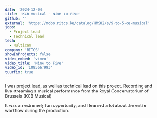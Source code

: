 ```yaml
---
date: '2024-12-04'
title: 'KCB Musical - Nine to Five'
github: ''
external: 'https://mobo.ritcs.be/catalog/HMS02/s/9-to-5-de-musical'
jobs:
  - Project lead
  - Technical lead
tech:
  - Multicam
company: 'RITCS'
showInProjects: false
video_embed: 'vimeo'
video_title: 'Nine to Five'
video_id: '1085667993'
tuurfix: true
---
```


I was project lead, as well as technical lead on this project. Recording and live streaming a musical performance from the Royal Concervatorium of Brussels (KCB Musical)

It was an extremely fun oppertunity, and I learned a lot about the entire workflow during the production.
